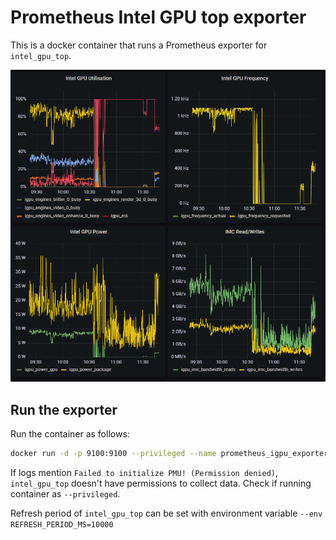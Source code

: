# Prometheus Intel GPU top exporter 

This is a docker container that runs a Prometheus exporter for `intel_gpu_top`.

![Grafana](grafana-screenshot.png)

## Run the exporter

Run the container as follows:

```bash
docker run -d -p 9100:9100 --privileged --name prometheus_igpu_exporter  prometheus_igpu_exporter
```

If logs mention `Failed to initialize PMU! (Permission denied)`, `intel_gpu_top` doesn't have permissions to collect data. Check if running container as `--privileged`.

Refresh period of `intel_gpu_top` can be set with environment variable `--env REFRESH_PERIOD_MS=10000`